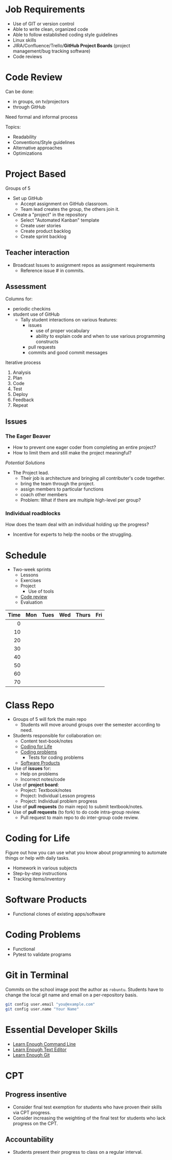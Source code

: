 # Job Requirements
- Use of GIT or version control
- Able to write clean, organized code
- Able to follow established coding style guidelines
- Linux skills
- JIRA/Confluence/Trello/**GitHub Project Boards** (project management/bug tracking software)
- Code reviews


# Code Review
Can be done:
- in groups, on tv/projectors
- through GitHub

Need formal and informal process

Topics:
- Readability
- Conventions/Style guidelines
- Alternative approaches
- Optimizations

# Project Based
Groups of 5
- Set up GitHub
    - Accept assignment on GitHub classroom.
    - Team lead creates the group, the others join it.
- Create a "project" in the repository
    - Select "Automated Kanban" template
    - Create user stories
    - Create product backlog
    - Create sprint backlog

## Teacher interaction
- Broadcast Issues to assignment repos as assignment requirements
    - Reference issue # in commits.

## Assessment
Columns for:
- periodic checkins
- student use of GitHub
    - Tally student interactions on various features:
        - issues
            - use of proper vocabulary
            - ability to explain code and when to use various programming constructs
        - pull requests
        - commits and good commit messages

Iterative process
1. Analysis
2. Plan
3. Code
4. Test
5. Deploy
6. Feedback
7. Repeat

## Issues
### The Eager Beaver
- How to prevent one eager coder from completing an entire project?
- How to limit them and still make the project meaningful?

*Potential Solutions*
- The Project lead.
    - Their job is architecture and bringing all contributer's code together.
    - bring the team through the project.
    - assign members to particular functions
    - coach other members
    - Problem: What if there are multiple high-level per group?

### Individual roadblocks

How does the team deal with an individual holding up the progress?
- Incentive for experts to help the noobs or the struggling.

# Schedule
- Two-week sprints
    - Lessons
    - Exercises
    - Project
        - Use of tools
    - [Code review](#code-review)
    - Evaluation

|Time|Mon|Tues|Wed|Thurs|Fri|
|---:|---|----|---|-----|---|
|0|
|10|
|20|
|30|
|40|
|50|
|60|
|70|


# Class Repo
- Groups of 5 will fork the main repo
    - Students will move around groups over the semester according to need.
- Students responsible for collaboration on:
    - Content text-book/notes
    - [Coding for Life](#coding-for-life)
    - [Coding problems](#coding-problems)
        - Tests for coding problems
    - [Software Products](#software-products)
- Use of **issues** for:
    - Help on problems
    - Incorrect notes/code
- Use of **project board**:
    - Project: Textbook/notes
    - Project: Individual Lesson progress
    - Project: Individual problem progress
- Use of **pull requests** (to main repo) to submit textbook/notes.
- Use of **pull requests** (to fork) to do code intra-group review.
    - Pull request to main repo to do inter-group code review.

# Coding for Life
Figure out how you can use what you know about programming to automate things or help with daily tasks.

- Homework in various subjects
- Step-by-step instructions
- Tracking items/inventory

# Software Products
- Functional clones of existing apps/software 

# Coding Problems
- Functional
- Pytest to validate programs


# Git in Terminal
Commits on the school image post the author as `robuntu`. Students have to change the local git
name and email on a per-repository basis.

```sh
git config user.email "you@example.com"
git config user.name "Your Name"
```

# Essential Developer Skills
- [Learn Enough Command Line](https://www.learnenough.com/command-line-tutorial)
- [Learn Enough Text Editor](https://www.learnenough.com/text-editor-tutorial)
- [Learn Enough Git](https://www.learnenough.com/git-tutorial)


# CPT
## Progress insentive
- Consider final test exemption for students who have proven their skills via CPT progress.
- Consider increasing the weighting of the final test for students who lack progress on the CPT.

## Accountability
- Students present their progress to class on a regular interval.